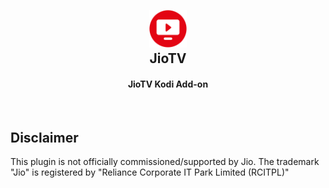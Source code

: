 <h2 align="center">
  <br>
  <a href="https://github.com/botallen/repository.botallen/tree/master/plugin.video.jiotv"><img src="resources/icon.png" height="60" width="60"></a>
  <br>
  JioTV
  <br>
</h2>

<h4 align="center">JioTV Kodi Add-on</h4>

<br>

## Disclaimer

This plugin is not officially commissioned/supported by Jio. The trademark "Jio" is registered by "Reliance Corporate IT Park Limited (RCITPL)"
